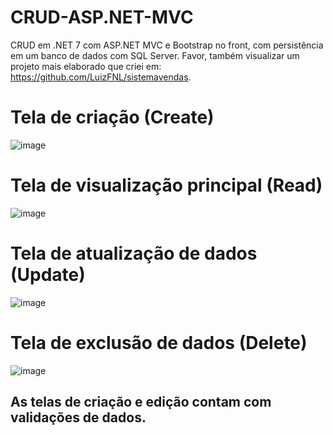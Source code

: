 # CRUD-ASP.NET-MVC

CRUD em .NET 7 com ASP.NET MVC e Bootstrap no front, com persistência em um banco de dados com SQL Server.
Favor, também visualizar um projeto mais elaborado que criei em: https://github.com/LuizFNL/sistemavendas.

# Tela de criação (Create)

![image](https://user-images.githubusercontent.com/108035590/215900846-28d7734d-9178-4553-b27f-1b252fd5835b.png)

# Tela de visualização principal (Read)

![image](https://user-images.githubusercontent.com/108035590/215900922-b4074534-16ff-4506-a8eb-23935cc7daff.png)

# Tela de atualização de dados (Update)

![image](https://user-images.githubusercontent.com/108035590/215901041-596cb0bb-4926-422a-8f18-de12e10e26c0.png)

# Tela de exclusão de dados (Delete)

![image](https://user-images.githubusercontent.com/108035590/215901082-4b07a782-c779-4efd-b10b-1086e565a3db.png)

## As telas de criação e edição contam com validações de dados.
